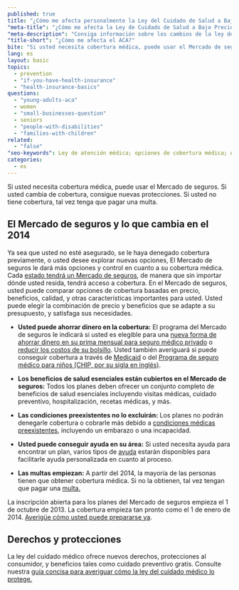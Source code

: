 ```yaml
---
published: true
title: "¿Cómo me afecta personalmente la Ley del Cuidado de Salud a Bajo Precio?"
"meta-title": "¿Cómo me afecta la Ley de Cuidado de Salud a Bajo Precio? | CuidadoDeSalud.gov"
"meta-description": "Consiga información sobre los cambios de la ley de atención médica. El nuevo Mercado de Seguros Médicos, costos más bajos, beneficios esenciales, condiciones preexistentes, área de cobertura."
"title-short": "¿Cómo me afecta el ACA?"
bite: "Si usted necesita cobertura médica, puede usar el Mercado de seguros. Si usted cambia de cobertura, consigue nuevas protecciones. Si usted no tiene cobertura, tal vez tenga que pagar una multa. "
lang: es
layout: basic
topics: 
  - prevention
  - "if-you-have-health-insurance"
  - "health-insurance-basics"
questions: 
  - "young-adults-aca"
  - women
  - "small-businesses-question"
  - seniors
  - "people-with-disabilities"
  - "families-with-children"
related: 
  - "false"
"seo-keywords": Ley de atención médica; opciones de cobertura médica; ACA 2014
categories: 
  - es
---
```


Si usted necesita cobertura médica, puede usar el Mercado de seguros. Si usted cambia de cobertura, consigue nuevas protecciones. Si usted no tiene cobertura, tal vez tenga que pagar una multa. 

## El Mercado de seguros y lo que cambia en el 2014
Ya sea que usted no esté asegurado, se le haya denegado cobertura previamente, o usted desee explorar nuevas opciones, El Mercado de seguros le dará más opciones y control en cuanto a su cobertura médica. Cada [estado tendrá un Mercado de seguros](/es/what-is-the-marketplace-in-my-state), de manera que sin importar dónde usted resida, tendrá acceso a cobertura. 
En el Mercado de seguros, usted puede comparar opciones de cobertura basadas en precio, beneficios, calidad, y otras características importantes para usted. Usted puede elegir la combinación de precio y beneficios que se adapte a su presupuesto, y satisfaga sus necesidades.

* **Usted puede ahorrar dinero en la cobertura:** El programa del Mercado de seguros le indicará si usted es elegible para una [nueva forma de ahorrar dinero en su prima mensual para seguro médico privado](/es/will-i-qualify-to-save-on-monthly-premiums) o [reducir los costos de su bolsillo](/es/will-i-qualify-to-save-on-out-of-pocket-costs). Usted también averiguará si puede conseguir cobertura a través de [Medicaid](/es/do-i-qualify-for-medicaid) o del [Programa de seguro médico para niños (CHIP, por su sigla en inglés)](/es/are-my-children-eligible-for-chip). 

* **Los beneficios de salud esenciales están cubiertos en el Mercado de seguros:** Todos los planes deben ofrecer un conjunto completo de beneficios de salud esenciales incluyendo visitas médicas, cuidado preventivo, hospitalización, recetas médicas, y más.

* **Las condiciones preexistentes no lo excluirán:** Los planes no podrán denegarle cobertura o cobrarle más debido a [condiciones médicas preexistentes](/es/what-if-i-have-a-pre-existing-health-condition), incluyendo un embarazo o una incapacidad.

* **Usted puede conseguir ayuda en su área:** Si usted necesita ayuda para encontrar un plan, varios tipos de [ayuda](/es/help-center) estarán disponibles para facilitarle ayuda personalizada en cuanto al proceso.

* **Las multas empiezan:** A partir del 2014, la mayoría de las personas tienen que obtener cobertura médica. Si no la obtienen, tal vez tengan que pagar una [multa.](/es/what-if-someone-doesnt-have-health-coverage-in-2014) 

La inscripción abierta para los planes del Mercado de seguros empieza el 1 de octubre de 2013. La cobertura empieza tan pronto como el 1 de enero de 2014. [Averigüe cómo usted puede prepararse ya](/es/how-can-i-get-ready-to-enroll-in-the-marketplace).

## Derechos y protecciones
La ley del cuidado médico ofrece nuevos derechos, protecciones al consumidor, y beneficios tales como cuidado preventivo gratis.
Consulte nuestra [guía concisa para averiguar cómo la ley del cuidado médico lo protege.](/es/how-does-the-health-care-law-protect-me)

